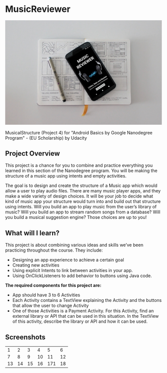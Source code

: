 # MusicReviewer
![Cover](/assets/smartmockups_k7o08541.jpg)

MusicalStructure (Project 4) for "Android Basics by Google Nanodegree Program" - (EU Scholarship) by Udacity

## Project Overview
This project is a chance for you to combine and practice everything you learned in this section of the Nanodegree program. You will be making the structure of a music app using intents and empty activities.

The goal is to design and create the structure of a Music app which would allow a user to play audio files. There are many music player apps, and they make a wide variety of design choices. It will be your job to decide what kind of music app your structure would turn into and build out that structure using intents. Will you build an app to play music from the user’s library of music? Will you build an app to stream random songs from a database? Will you build a musical suggestion engine? Those choices are up to you!

## What will I learn?
This project is about combining various ideas and skills we’ve been practicing throughout the course. They include:

* Designing an app experience to achieve a certain goal
* Creating new activities
* Using explicit Intents to link between activities in your app.
* Using OnClickListeners to add behavior to buttons using Java code.

**The required components for this project are:**
* App should have 3 to 6 Activities
* Each Activity contains a TextView explaining the Activity and the buttons that allow the user to change Activity
* One of those Activities is a Payment Activity. For this Activity, find an external library or API that can be used in this situation. In the TextView of this activity, describe the library or API and how it can be used.

## Screenshots
<table style="margin-left: auto; margin-right: auto;" border="0">
<tbody>
<tr>
<td>1</td>
<td>2</td>
<td>3</td>
<td>4</td>
<td>5</td>
<td>6</td>  
</tr>
<tr>
<td>7</td>
<td>8</td>
<td>9</td>
<td>10</td>
<td>11</td>
<td>12</td>  
</tr>
<tr>
<td>13</td>
<td>14</td>
<td>15</td>
<td>16</td>
<td>171</td>
<td>18</td>  
</tr>  
</tbody>
</table>

